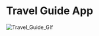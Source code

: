 # Travel Guide App 
![Travel_Guide_GIf](https://user-images.githubusercontent.com/103811480/164383006-c52d355f-da69-46a1-8ae2-2076e695a655.gif)


